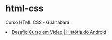 # html-css
 Curso HTML CSS - Guanabara

<li><a href="https://github.com/renan-limas/html-css/tree/main/modulo2/exercicios/desafios/d010/pacote-projeto-d010" target="_blank">Desafio Curso em Vídeo | História do Android</a></li>
